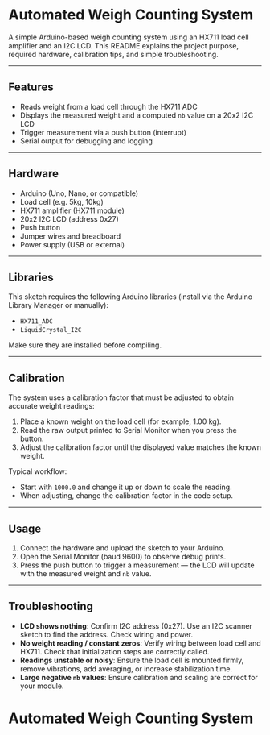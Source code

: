 # Automated Weigh Counting System

A simple Arduino-based weigh counting system using an HX711 load cell amplifier and an I2C LCD. This README explains the project purpose, required hardware, calibration tips, and simple troubleshooting.

---

## Features

- Reads weight from a load cell through the HX711 ADC
- Displays the measured weight and a computed `nb` value on a 20x2 I2C LCD
- Trigger measurement via a push button (interrupt)
- Serial output for debugging and logging

---

## Hardware

- Arduino (Uno, Nano, or compatible)
- Load cell (e.g. 5kg, 10kg)
- HX711 amplifier (HX711 module)
- 20x2 I2C LCD (address 0x27)
- Push button
- Jumper wires and breadboard
- Power supply (USB or external)

---

## Libraries

This sketch requires the following Arduino libraries (install via the Arduino Library Manager or manually):

- `HX711_ADC`
- `LiquidCrystal_I2C`

Make sure they are installed before compiling.

---

## Calibration

The system uses a calibration factor that must be adjusted to obtain accurate weight readings:

1. Place a known weight on the load cell (for example, 1.00 kg).
2. Read the raw output printed to Serial Monitor when you press the button.
3. Adjust the calibration factor until the displayed value matches the known weight.

Typical workflow:

- Start with `1000.0` and change it up or down to scale the reading.
- When adjusting, change the calibration factor in the code setup.

---

## Usage

1. Connect the hardware and upload the sketch to your Arduino.
2. Open the Serial Monitor (baud 9600) to observe debug prints.
3. Press the push button to trigger a measurement — the LCD will update with the measured weight and `nb` value.

---

## Troubleshooting

- **LCD shows nothing**: Confirm I2C address (0x27). Use an I2C scanner sketch to find the address. Check wiring and power.
- **No weight reading / constant zeros**: Verify wiring between load cell and HX711. Check that initialization steps are correctly called.
- **Readings unstable or noisy**: Ensure the load cell is mounted firmly, remove vibrations, add averaging, or increase stabilization time.
- **Large negative `nb` values**: Ensure calibration and scaling are correct for your module.
# Automated Weigh Counting System
